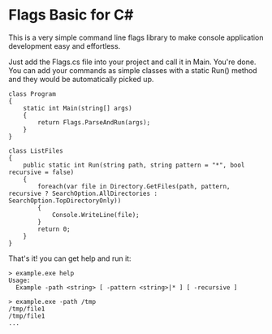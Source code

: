 # Flags Basic for C#

This is a very simple command line flags library to make console application development easy and effortless.

Just add the Flags.cs file into your project and call it in Main. You're done. You can add your commands as simple classes with a static Run() method and they would be automatically picked up.

    class Program
    {
        static int Main(string[] args)
        {
            return Flags.ParseAndRun(args);
        }
    }

    class ListFiles
    {
        public static int Run(string path, string pattern = "*", bool recursive = false)
        {
            foreach(var file in Directory.GetFiles(path, pattern, recursive ? SearchOption.AllDirectories : SearchOption.TopDirectoryOnly))
            {
                Console.WriteLine(file);
            }
            return 0;
        }
    }

That's it! you can get help and run it:

    > example.exe help
    Usage:
      Example -path <string> [ -pattern <string>|* ] [ -recursive ]

    > example.exe -path /tmp
    /tmp/file1
    /tmp/file1
    ...

